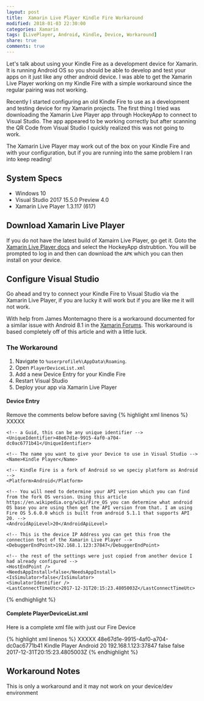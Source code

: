 ```yaml
---
layout: post
title:  Xamarin Live Player Kindle Fire Workaround
modified: 2018-01-03 22:30:00
categories: Xamarin
tags: [LivePlayer, Android, Kindle, Device, Workaround]
share: true
comments: true
---
```

Let's talk about using your Kindle Fire as a development device for Xamarin. It is running Android OS so you should be able to develop and test your apps on it just like any other android device. I was able to get the Xamarin Live Player working on my Kindle Fire with a simple workaround since the regular pairing was not working.

Recently I started configuring an old Kindle Fire to use as a development and testing device for my Xamarin projects. The first thing I tried was downloading the Xamarin Live Player app through HockeyApp to connect to Visual Studio. The app appeared to be working correctly but after scanning the QR Code from Visual Studio I quickly realized this was not going to work.

The Xamarin Live Player may work out of the box on your Kindle Fire and with your configuration, but if you are running into the same problem I ran into keep reading!

## System Specs ##

* Windows 10
* Visual Studio 2017 15.5.0 Preview 4.0
* Xamarin Live Player 1.3.117 (617)

## Download Xamarin Live Player ##
If you do not have the latest build of Xamairn Live Player, go get it. Goto the [Xamarin Live Player docs](https://developer.xamarin.com/guides/cross-platform/live/install/#1._Get_the_App) and select the HockeyApp distrubtion. You will be prompted to log in and then can download the `APK` which you can then install on your device.

## Configure Visual Studio ##
Go ahead and try to connect your Kindle Fire to Visual Studio via the Xamarin Live Player, if you are lucky it will work but if you are like me it will not work.

With help from James Montemagno there is a workaround documented for a similar issue with Android 8.1 in the [Xamarin Forums](https://forums.xamarin.com/discussion/113879/android-8-1-not-showing-in-debug-list-workaround#latest). This workaround is based completely off of this article and with a little luck.

### The Workaround ###

1. Navigate to `%userprofile%\AppData\Roaming`.
2. Open `PlayerDeviceList.xml`
3. Add a new Device Entry for your Kindle Fire
4. Restart Visual Studio
5. Deploy your app via Xamarin Live Player

#### Device Entry ####
Remove the comments below before saving
{% highlight xml linenos %}
<PlayerDevice>
	<!-- Secret code from Xamarin Live Player App. This is the code that you use for manual sync -->
	<SecretCode>XXXXX</SecretCode>

	<!-- a Guid, this can be any unique identifier -->
	<UniqueIdentifier>48e67d1e-9915-4af0-a704-dc0ac6771b41</UniqueIdentifier>

	<!-- The name you want to give your Device to use in Visual Studio -->
	<Name>Kindle Player</Name>

	<!-- Kindle Fire is a fork of Android so we speciy platform as Android -->
	<Platform>Android</Platform>

	<!-- You will need to determine your API version which you can find from the fork OS version. Using this article https://en.wikipedia.org/wiki/Fire_OS you can determine what android OS base you are using then get the API version from that. I am using Fire OS 5.6.0.0 which is built from android 5.1.1 that supports API 20. -->
	<AndroidApiLevel>20</AndroidApiLevel>

	<!-- This is the device IP Address you can get this from the connection test of the Xamarin Live Player -->
	<DebuggerEndPoint>192.168.1.123:37847</DebuggerEndPoint>

	<!-- the rest of the settings were just copied from another device I had already configured -->
	<HostEndPoint />
	<NeedsAppInstall>false</NeedsAppInstall>
	<IsSimulator>false</IsSimulator>
	<SimulatorIdentifier />
	<LastConnectTimeUtc>2017-12-31T20:15:23.4805003Z</LastConnectTimeUtc>
</PlayerDevice>
{% endhighlight %}

#### Complete PlayerDeviceList.xml ####
Here is a complete xml file with just our Fire Device

{% highlight xml linenos %}
<DeviceList xmlns:xsi="http://www.w3.org/2001/XMLSchema-instance" xmlns:xsd="http://www.w3.org/2001/XMLSchema">
	<Devices>
		<PlayerDevice>
			<SecretCode>XXXXX</SecretCode>
			<UniqueIdentifier>48e67d1e-9915-4af0-a704-dc0ac6771b41</UniqueIdentifier>
			<Name>Kindle Player</Name>
			<Platform>Android</Platform>
			<AndroidApiLevel>20</AndroidApiLevel>
			<DebuggerEndPoint>192.168.1.123:37847</DebuggerEndPoint>
			<HostEndPoint />
			<NeedsAppInstall>false</NeedsAppInstall>
			<IsSimulator>false</IsSimulator>
			<SimulatorIdentifier />
			<LastConnectTimeUtc>2017-12-31T20:15:23.4805003Z</LastConnectTimeUtc>
		</PlayerDevice>
	</Devices>
</DeviceList>
{% endhighlight %}

## Workaround Notes ##
This is only a workaround and it may not work on your device/dev environment